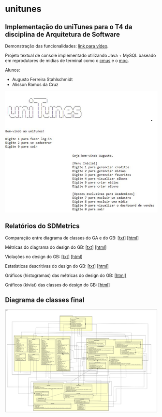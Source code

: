# unitunes
## Implementação do uniTunes para o T4 da disciplina de Arquitetura de Software

Demonstração das funcionalidades: [link para vídeo](https://youtu.be/ObY62Yq_yIc).

Projeto textual de console implementado utilizando Java + MySQL baseado em reprodutores de midias de terminal como o [cmus](https://cmus.github.io/) e o [moc](http://moc.daper.net/about).

Alunos: 
- Augusto Ferreira Stahlschmidt 
- Alisson Ramos da Cruz

![unitunes](https://github.com/augustostahlschmidt/unitunes/blob/main/img/demo.jpg)

## Relatórios do SDMetrics

Comparação entre diagrama de classes do GA e do GB: [[txt]](https://github.com/augustostahlschmidt/unitunes/blob/main/artefatos/SDMetrics/metric_deltas.txt) [[html]](https://htmlpreview.github.io/?https://github.com/augustostahlschmidt/unitunes/blob/main/artefatos/SDMetrics/metric_deltas.html)

Métricas do diagrama do design do GB: [[txt]](https://github.com/augustostahlschmidt/unitunes/blob/main/artefatos/SDMetrics/metrics_data_table.txt) [[html]](https://htmlpreview.github.io/?https://github.com/augustostahlschmidt/unitunes/blob/main/artefatos/SDMetrics/metrics_data_table.html)

Violações no design do GB: [[txt]](https://github.com/augustostahlschmidt/unitunes/blob/main/artefatos/SDMetrics/design_rule_violations.txt) [[html]](https://htmlpreview.github.io/?https://github.com/augustostahlschmidt/unitunes/blob/main/artefatos/SDMetrics/design_rule_violations.html)

Estatísticas descritivas do design do GB: [[txt]](https://github.com/augustostahlschmidt/unitunes/blob/main/artefatos/SDMetrics/descriptive_statistics.txt) [[html]](https://htmlpreview.github.io/?https://github.com/augustostahlschmidt/unitunes/blob/main/artefatos/SDMetrics/descriptive_statistics.html)

Gráficos (histogramas) das métricas do design do GB: [[html]](https://htmlpreview.github.io/?https://github.com/augustostahlschmidt/unitunes/blob/main/artefatos/SDMetrics/metrics_histograms/metrics_histograms.html)

Gráficos (kiviat) das classes do design do GB: [[html]](https://htmlpreview.github.io/?https://github.com/augustostahlschmidt/unitunes/blob/main/artefatos/SDMetrics/kiviat_graphs/kiviat_graphs.html)

## Diagrama de classes final

![Diagrama de Classes](https://github.com/augustostahlschmidt/unitunes/blob/main/img/unitunes_class_diagram.svg)





